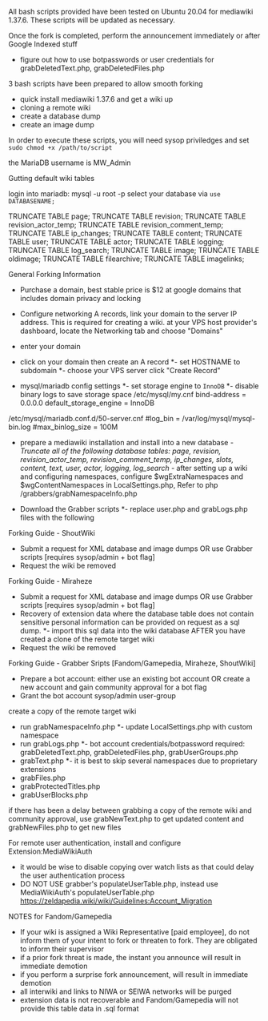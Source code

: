 All bash scripts provided have been tested on Ubuntu 20.04 for mediawiki 1.37.6. These scripts will be updated as necessary.

Once the fork is completed, perform the announcement immediately or after Google Indexed stuff

* figure out how to use botpasswords or user credentials for grabDeletedText.php, grabDeletedFiles.php

3 bash scripts have been prepared to allow smooth forking
* quick install mediawiki 1.37.6 and get a wiki up
* cloning a remote wiki
* create a database dump
* create an image dump

In order to execute these scripts, you will need sysop priviledges and set `sudo chmod +x /path/to/script`

the MariaDB username is MW_Admin

Gutting default wiki tables

login into mariadb: mysql -u root -p
select your database via `use DATABASENAME;`

TRUNCATE TABLE page;
TRUNCATE TABLE revision;
TRUNCATE TABLE revision_actor_temp;
TRUNCATE TABLE revision_comment_temp;
TRUNCATE TABLE ip_changes;
TRUNCATE TABLE content;
TRUNCATE TABLE user;
TRUNCATE TABLE actor;
TRUNCATE TABLE logging;
TRUNCATE TABLE log_search;
TRUNCATE TABLE image;
TRUNCATE TABLE oldimage;
TRUNCATE TABLE filearchive;
TRUNCATE TABLE imagelinks;

General Forking Information
- Purchase a domain, best stable price is $12 at google domains that includes domain privacy and locking
- Configure networking A records, link your domain to the server IP address. This is required for creating a wiki.
at your VPS host provider's dashboard, locate the Networking tab and choose "Domains"
- enter your domain
- click on your domain then create an A record
*- set HOSTNAME to subdomain
*- choose your VPS server
click "Create Record"

- mysql/mariadb config settings
*- set storage engine to `InnoDB`
*- disable binary logs to save storage space
/etc/mysql/my.cnf
bind-address		= 0.0.0.0
default_storage_engine	= InnoDB

/etc/mysql/mariadb.conf.d/50-server.cnf
#log_bin                = /var/log/mysql/mysql-bin.log
#max_binlog_size        = 100M

- prepare a mediawiki installation and install into a new database
*- Truncate all of the following database tables: page, revision, revision_actor_temp, revision_comment_temp, ip_changes, slots, content, text, user, actor, logging, log_search
-* after setting up a wiki and configuring namespaces, configure $wgExtraNamespaces and $wgContentNamespaces in LocalSettings.php, Refer to php /grabbers/grabNamespaceInfo.php

- Download the Grabber scripts
*- replace user.php and grabLogs.php files with the following


Forking Guide - ShoutWiki
- Submit a request for XML database and image dumps OR use Grabber scripts [requires sysop/admin + bot flag]
- Request the wiki be removed


Forking Guide - Miraheze 
- Submit a request for XML database and image dumps OR use Grabber scripts [requires sysop/admin + bot flag]
- Recovery of extension data where the database table does not contain sensitive personal information can be provided on request as a sql dump.
*- import this sql data into the wiki database AFTER you have created a clone of the remote target wiki
- Request the wiki be removed


Forking Guide - Grabber Sripts [Fandom/Gamepedia, Miraheze, ShoutWiki]
- Prepare a bot account: either use an existing bot account OR create a new account and gain community approval for a bot flag
- Grant the bot account sysop/admin user-group


create a copy of the remote target wiki
- run grabNamespaceInfo.php	
*- update LocalSettings.php with custom namespace
- run grabLogs.php 
*- bot account credentials/botpassword required: grabDeletedText.php, grabDeletedFiles.php, grabUserGroups.php
- grabText.php
*- it is best to skip several namespaces due to proprietary extensions
- grabFiles.php
- grabProtectedTitles.php	
- grabUserBlocks.php

if there has been a delay between grabbing a copy of the remote wiki and community approval, use grabNewText.php to get updated content and grabNewFiles.php to get new files


For remote user authentication, install and configure Extension:MediaWikiAuth
- it would be wise to disable copying over watch lists as that could delay the user authentication process
- DO NOT USE grabber's populateUserTable.php, instead use MediaWikiAuth's populateUserTable.php
https://zeldapedia.wiki/wiki/Guidelines:Account_Migration


NOTES for Fandom/Gamepedia
* If your wiki is assigned a Wiki Representative [paid employee], do not inform them of your intent to fork or threaten to fork. They are obligated to inform their supervisor
* if a prior fork threat is made, the instant you announce will result in immediate demotion
* if you perform a surprise fork announcement, will result in immediate demotion
* all interwiki and links to NIWA or SEIWA networks will be purged
* extension data is not recoverable and Fandom/Gamepedia will not provide this table data in .sql format
